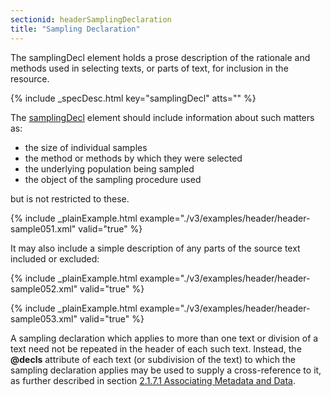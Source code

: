 ```yaml
---
sectionid: headerSamplingDeclaration
title: "Sampling Declaration"
---
```




The samplingDecl element holds a prose description of the rationale and methods used
in
selecting texts, or parts of text, for inclusion in the resource.



{% include _specDesc.html key="samplingDecl" atts="" %}



The <a class="link_odd_elementSpec" href="/v3/elements/samplingDecl">samplingDecl</a> element should include information about such
matters as:


- the size of individual samples
- the method or methods by which they were selected
- the underlying population being sampled
- the object of the sampling procedure used

but is not restricted to these.

{% include _plainExample.html example="./v3/examples/header/header-sample051.xml" valid="true" %}

It may also include a simple description of any parts of the source text included
or
excluded:

{% include _plainExample.html example="./v3/examples/header/header-sample052.xml" valid="true" %}

{% include _plainExample.html example="./v3/examples/header/header-sample053.xml" valid="true" %}

A sampling declaration which applies to more than one text or division of a text need
not
be repeated in the header of each such text. Instead, the **@decls** attribute of each
text (or subdivision of the text) to which the sampling declaration applies may be
used to
supply a cross-reference to it, as further described in section 
<a class="link_ptr" title="Associating Metadata and Data" href="/v3/guidelines/header#headerAssociatingMetadataAndData">2.1.7.1 Associating Metadata and Data</a>.

